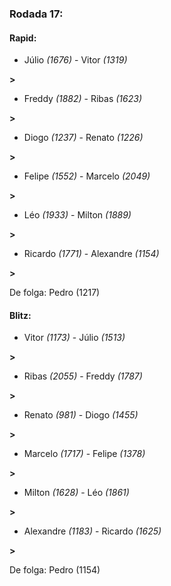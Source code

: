 ### Rodada 17:

#### Rapid:

* Júlio *(1676)*     -     Vitor *(1319)*

 **>** 
* Freddy *(1882)*     -     Ribas *(1623)*

 **>** 
* Diogo *(1237)*     -     Renato *(1226)*

 **>** 
* Felipe *(1552)*     -     Marcelo *(2049)*

 **>** 
* Léo *(1933)*     -     Milton *(1889)*

 **>** 
* Ricardo *(1771)*     -     Alexandre *(1154)*

 **>** 

De folga: Pedro (1217)

#### Blitz:

* Vitor *(1173)*     -     Júlio *(1513)*

 **>** 
* Ribas *(2055)*     -     Freddy *(1787)*

 **>** 
* Renato *(981)*     -     Diogo *(1455)*

 **>** 
* Marcelo *(1717)*     -     Felipe *(1378)*

 **>** 
* Milton *(1628)*     -     Léo *(1861)*

 **>** 
* Alexandre *(1183)*     -     Ricardo *(1625)*

 **>** 

De folga: Pedro (1154)

